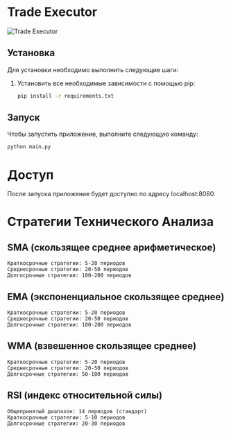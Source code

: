 # Trade Executor

![Trade Executor](https://i.ibb.co/mDpFwsy/image.png)

## Установка

Для установки необходимо выполнить следующие шаги:

1. Установить все необходимые зависимости с помощью pip:

    ```bash
    pip install -r requirements.txt
    ```

## Запуск

Чтобы запустить приложение, выполните следующую команду:

```bash
python main.py
```

# Доступ

После запуска приложение будет доступно по адресу localhost:8080.


# Стратегии Технического Анализа

## SMA (скользящее среднее арифметическое)

    Краткосрочные стратегии: 5-20 периодов
    Среднесрочные стратегии: 20-50 периодов
    Долгосрочные стратегии: 100-200 периодов

## EMA (экспоненциальное скользящее среднее)

    Краткосрочные стратегии: 5-20 периодов
    Среднесрочные стратегии: 20-50 периодов
    Долгосрочные стратегии: 100-200 периодов

## WMA (взвешенное скользящее среднее)

    Краткосрочные стратегии: 5-20 периодов
    Среднесрочные стратегии: 20-50 периодов
    Долгосрочные стратегии: 50-100 периодов

## RSI (индекс относительной силы)

    Общепринятый диапазон: 14 периодов (стандарт)
    Краткосрочные стратегии: 5-10 периодов
    Долгосрочные стратегии: 20-30 периодов